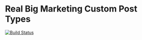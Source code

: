 # Real Big Marketing Custom Post Types

[![Build Status](https://travis-ci.org/realbig/rbm-cpts.svg?branch=master)](https://travis-ci.org/realbig/rbm-cpts)